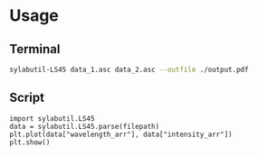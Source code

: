 # Usage


## Terminal

```bash
sylabutil-LS45 data_1.asc data_2.asc --outfile ./output.pdf
```

## Script

```python3
import sylabutil.LS45
data = sylabutil.LS45.parse(filepath)
plt.plot(data["wavelength_arr"], data["intensity_arr"])
plt.show()
```